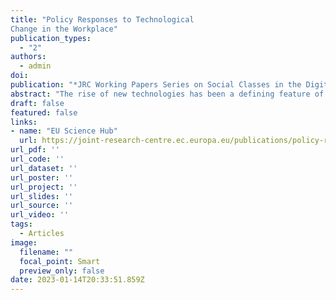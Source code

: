 ```yaml
---
title: "Policy Responses to Technological
Change in the Workplace"
publication_types:
  - "2"
authors:
  - admin
doi: 
publication: "*JRC Working Papers Series on Social Classes in the Digital Age* 2023/04, 1-21"
abstract: "The rise of new technologies has been a defining feature of advanced capitalist countries over the last decades, reigniting concerns about the future of work, rising inequality, and technological unemployment. While there is little doubt that rapid technological progress has far-reaching economic, social, and political consequences, little is known about viable and effective policies governments can implement to assist workers and communities in adjusting to a fast-changing economic landscape and rising labor market insecurity. This paper focuses on the ability of public policies to moderate technology-induced labor market vulnerability and its well-documented political downstream consequences. First, I suggest to theoretically classify policy responses according to their intended goal into a three-fold typology, distinguishing between investment, steering, and compensation policies. After that, I provide a detailed discussion on the current state of the empirical literature how such policy responses affect workers coping with technological change. In the last section, I discuss to what extent these findings can guide the adoption of policies to help workers adapt to technological change and point out potential avenues for future research."
draft: false
featured: false
links:
- name: "EU Science Hub"
  url: https://joint-research-centre.ec.europa.eu/publications/policy-responses-technological-change-workplace_en
url_pdf: ''
url_code: ''
url_dataset: ''
url_poster: ''
url_project: ''
url_slides: ''
url_source: ''
url_video: ''
tags:
  - Articles
image:
  filename: ""
  focal_point: Smart
  preview_only: false
date: 2023-01-14T20:33:51.859Z
---
```

